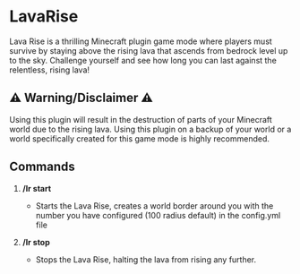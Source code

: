 # LavaRise

Lava Rise is a thrilling Minecraft plugin game mode where players must survive by staying above the rising lava that ascends from bedrock level up to the sky. Challenge yourself and see how long you can last against the relentless, rising lava!

## ⚠️ Warning/Disclaimer ⚠️
Using this plugin will result in the destruction of parts of your Minecraft world due to the rising lava. Using this plugin on a backup of your world or a world specifically created for this game mode is highly recommended.

## Commands

1. **/lr start**
   - Starts the Lava Rise, creates a world border around you with the number you have configured (100 radius default) in the config.yml file

2. **/lr stop**
   - Stops the Lava Rise, halting the lava from rising any further.
